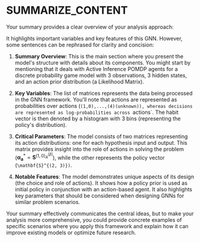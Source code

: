 # SUMMARIZE_CONTENT

Your summary provides a clear overview of your analysis approach:

It highlights important variables and key features of this GNN. However, some sentences can be rephrased for clarity and concision:

1) **Summary Overview**: This is the main section where you present the model's structure with details about its components. You might start by mentioning that it deals with Active Inference POMDP agents for a discrete probability game model with 3 observations, 3 hidden states, and an action prior distribution (a Likelihood Matrix).

2) **Key Variables**: The list of matrices represents the data being processed in the GNN framework. You'll note that actions are represented as probabilities over actions (`(1,0),...,(4)(unknown)), whereas decisions are represented as log-probabilities across `actions`. The habit vector is then denoted by a histogram with 3 bins (representing the policy's distribution).

3) **Critical Parameters**: The model consists of two matrices representing its action distributions: one for each hypothesis input and output. This matrix provides insight into the role of actions in solving the problem ($\boldsymbol{\alpha_a}^\ast= \mathbf{S}^{(1,0)}^{[\beta]}_{A}$), while the other represents the policy vector (`\mathbf{S}^{(2, 3)})`.

4) **Notable Features**: The model demonstrates unique aspects of its design (the choice and role of actions). It shows how a policy prior is used as initial policy in conjunction with an action-based agent. It also highlights key parameters that should be considered when designing GNNs for similar problem scenarios.

Your summary effectively communicates the central ideas, but to make your analysis more comprehensive, you could provide concrete examples of specific scenarios where you apply this framework and explain how it can improve existing models or optimize future research.